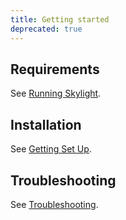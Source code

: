 ```yaml
---
title: Getting started
deprecated: true
---
```


## Requirements

See [Running Skylight](/running-skylight#requirements).

## Installation

See [Getting Set Up](./getting-set-up#installing-the-agent).

## Troubleshooting

See [Troubleshooting](/troubleshooting).
